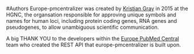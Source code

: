 #Authors
Europe-pmcentralizer was created by [Kristian Gray](https://github.com/KrisGray) in 2015 at the HGNC, the organsation responsible for approving unique symbols and names for human loci, including protein coding genes, RNA genes and pseudogenes, to allow unambiguous scientific communication.

A big THANK YOU to the developers within the [Europe PubMed Central](http://europepmc.org/) team who created the REST API that europe-pmcentralizer is built upon.
